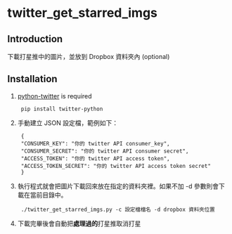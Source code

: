 # twitter_get_starred_imgs
## Introduction
下載打星推中的圖片，並放到 Dropbox 資料夾內 (optional)

## Installation
1. [python-twitter](https://github.com/bear/python-twitter) is required

        pip install twitter-python

2. 手動建立 JSON 設定檔，範例如下：

        {
        "CONSUMER_KEY": "你的 twitter API consumer_key",
        "CONSUMER_SECRET": "你的 twitter API consumer secret",
        "ACCESS_TOKEN": "你的 twitter API access token",
        "ACCESS_TOKEN_SECRET": "你的 twitter API access token secret"
        }
3. 執行程式就會把圖片下載回來放在指定的資料夾裡。如果不加 -d 參數則會下載在當前目錄中。

        ./twitter_get_starred_imgs.py -c 設定檔檔名 -d dropbox 資料夾位置

4. 下載完畢後會自動把**處理過的**打星推取消打星
